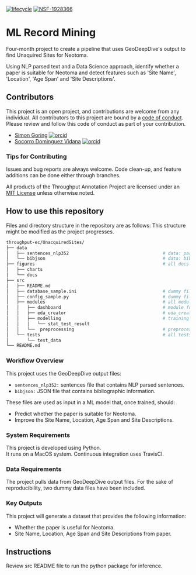 [![lifecycle](https://img.shields.io/badge/lifecycle-experimental-orange.svg)](https://www.tidyverse.org/lifecycle/#experimental)
[![NSF-1928366](https://img.shields.io/badge/NSF-1928366-blue.svg)](https://nsf.gov/awardsearch/showAward?AWD_ID=1928366)

# ML Record Mining

Four-month project to create a pipeline that uses GeoDeepDive's output to find Unaquired Sites for Neotoma.  

Using NLP parsed text and a Data Science approach, identify whether a paper is suitable for Neotoma and detect features such as 'Site Name', 'Location', 'Age Span' and 'Site Descriptions'.  


## Contributors

This project is an open project, and contributions are welcome from any individual.  All contributors to this project are bound by a [code of conduct](CODE_OF_CONDUCT.md).  Please review and follow this code of conduct as part of your contribution.

  * [Simon Goring](http://www.goring.org/) [![orcid](https://img.shields.io/badge/orcid-0000--0002--2700--4605-brightgreen.svg)](https://orcid.org/0000-0002-2700-4605)
  * [Socorro Dominguez Vidana](https://sedv8808.github.io/) [![orcid](https://img.shields.io/badge/orcid-0000--0002--7926--4935-brightgreen.svg)](https://orcid.org/0000-0002-7926-4935)


### Tips for Contributing

Issues and bug reports are always welcome.  Code clean-up, and feature additions can be done either through branches.

All products of the Throughput Annotation Project are licensed under an [MIT License](LICENSE) unless otherwise noted.

## How to use this repository

Files and directory structure in the repository are as follows:
This structure might be modified as the project progresses.

```bash
throughput-ec/UnacquiredSites/
├── data
│   ├── sentences_nlp352                                    # data: parsed sentences' dummy file for reproducibility
│   └── bibjson                                             # data: bibliography json dummy file for reproducibility
├── figures                                                 # all docs (md/pdf)
│   ├── charts
│   └── docs                       
├── src    
│   ├── README.md     
│   ├── database_sample.ini                                 # dummy file to show the format for your ini file
│   ├── config_sample.py                                    # dummy file to show the format for your config file
│   ├── modules                                             # all modules for the package
│   │   ├── dashboard                                       # module for dashboard
│   │   ├── eda_creator                                     # eda_creator for Jupyter Notebook files
│   │   ├── modelling                                       # training script
│   │   │   └── stat_test_result
│   │   └──  preprocessing                                  # preprocessing of the data modules
│   └── tests                                               # all tests for the modules
│       └── test_data
└── README.md
```

### Workflow Overview

This project uses the GeoDeepDive output files:
* `sentences_nlp352:` sentences file that contains NLP parsed sentences.
* `bibjson:` JSON file that contains bibliographic information.

These files are used as input in a ML model that, once trained, should:
* Predict whether the paper is suitable for Neotoma.
* Improve the Site Name, Location, Age Span and Site Descriptions.


### System Requirements

This project is developed using Python.  
It runs on a MacOS system.
Continuous integration uses TravisCI.

### Data Requirements

The project pulls data from GeoDeepDive output files.
For the sake of reproducibility, two dummy data files have been included.


### Key Outputs

This project will generate a dataset that provides the following information:
* Whether the paper is useful for Neotoma.
* Site Name, Location, Age Span and Site Descriptions from paper.


## Instructions
Review src README file to run the python package for inference.
